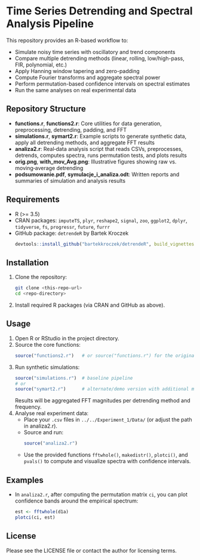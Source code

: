 # Time Series Detrending and Spectral Analysis Pipeline

This repository provides an R-based workflow to:
- Simulate noisy time series with oscillatory and trend components
- Compare multiple detrending methods (linear, rolling, low/high-pass, FIR, polynomial, etc.)
- Apply Hanning window tapering and zero-padding
- Compute Fourier transforms and aggregate spectral power
- Perform permutation-based confidence intervals on spectral estimates
- Run the same analyses on real experimental data

## Repository Structure
- **functions.r**, **functions2.r**: Core utilities for data generation, preprocessing, detrending, padding, and FFT
- **simulations.r**, **symart2.r**: Example scripts to generate synthetic data, apply all detrending methods, and aggregate FFT results
- **analiza2.r**: Real‐data analysis script that reads CSVs, preprocesses, detrends, computes spectra, runs permutation tests, and plots results
- **orig.png**, **with_mov_Avg.png**: Illustrative figures showing raw vs. moving‐average detrending
- **podsumowanie.pdf**, **symulacje_i_analiza.odt**: Written reports and summaries of simulation and analysis results

## Requirements
- R (>= 3.5)
- CRAN packages: `imputeTS`, `plyr`, `reshape2`, `signal`, `zoo`, `ggplot2`, `dplyr`, `tidyverse`, `fs`, `progressr`, `future`, `furrr`
- GitHub package: `detrendeR` by Bartek Kroczek
  ```r
  devtools::install_github("bartekkroczek/detrendeR", build_vignettes = TRUE)
  ```

## Installation
1. Clone the repository:
   ```bash
   git clone <this-repo-url>
   cd <repo-directory>
   ```
2. Install required R packages (via CRAN and GitHub as above).

## Usage
1. Open R or RStudio in the project directory.
2. Source the core functions:
   ```r
   source("functions2.r")   # or source("functions.r") for the original version
   ```
3. Run synthetic simulations:
   ```r
   source("simulations.r")  # baseline pipeline
   # or
   source("symart2.r")      # alternate/demo version with additional methods
   ```
   Results will be aggregated FFT magnitudes per detrending method and frequency.
4. Analyse real experiment data:
   - Place your `.csv` files in `../../Experiment_1/Data/` (or adjust the path in analiza2.r).
   - Source and run:
     ```r
     source("analiza2.r")
     ```
   - Use the provided functions `fftwhole()`, `makedistr()`, `plotci()`, and `pvals()` to compute and visualize spectra with confidence intervals.

## Examples
- In `analiza2.r`, after computing the permutation matrix `ci`, you can plot confidence bands around the empirical spectrum:
  ```r
  est <- fftwhole(d1a)
  plotci(ci, est)
  ```

## License
Please see the LICENSE file or contact the author for licensing terms.